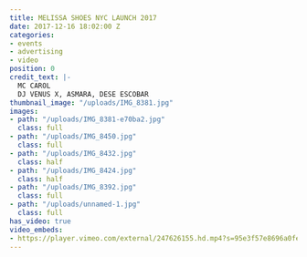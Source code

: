 ```yaml
---
title: MELISSA SHOES NYC LAUNCH 2017
date: 2017-12-16 18:02:00 Z
categories:
- events
- advertising
- video
position: 0
credit_text: |-
  MC CAROL
  DJ VENUS X, ASMARA, DESE ESCOBAR
thumbnail_image: "/uploads/IMG_8381.jpg"
images:
- path: "/uploads/IMG_8381-e70ba2.jpg"
  class: full
- path: "/uploads/IMG_8450.jpg"
  class: full
- path: "/uploads/IMG_8432.jpg"
  class: half
- path: "/uploads/IMG_8424.jpg"
  class: half
- path: "/uploads/IMG_8392.jpg"
  class: full
- path: "/uploads/unnamed-1.jpg"
  class: full
has_video: true
video_embeds:
- https://player.vimeo.com/external/247626155.hd.mp4?s=95e3f57e8696a0fe3c5afb2f58f2854b613931ef&profile_id=174
---
```


